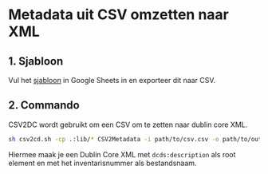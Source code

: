 # Metadata uit CSV omzetten naar XML

## 1. Sjabloon

Vul het [sjabloon](https://docs.google.com/spreadsheets/d/1XTvK0ADQ-RcQyZlVXnV1Ey06KBhDuytBihRaQmRbrJo/edit?usp=sharing) in Google Sheets in en exporteer dit naar CSV.

## 2. Commando

CSV2DC wordt gebruikt om een CSV om te zetten naar dublin core XML. 

```bash
sh csv2cd.sh -cp .:lib/* CSV2Metadata -i path/to/csv.csv -o path/to/output/folder -c dcterms:identifier -r description -p dcds -n http://www.dublincore.org/schemas/xmls/2008/09/01/dc-ds-xml/dcds.xsd
```

Hiermee maak je een Dublin Core XML met `dcds:description` als root element en met het inventarisnummer als bestandsnaam.
